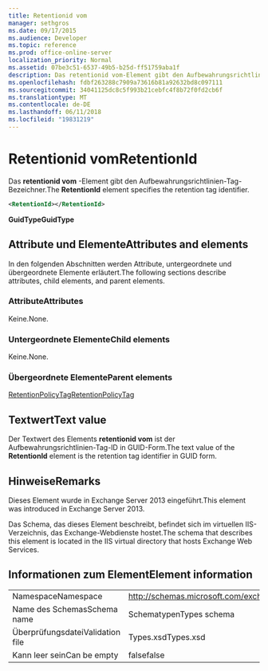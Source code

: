 ```yaml
---
title: Retentionid vom
manager: sethgros
ms.date: 09/17/2015
ms.audience: Developer
ms.topic: reference
ms.prod: office-online-server
localization_priority: Normal
ms.assetid: 07be3c51-6537-49b5-b25d-ff51759aba1f
description: Das retentionid vom-Element gibt den Aufbewahrungsrichtlinien-Tag-Bezeichner.
ms.openlocfilehash: fdbf263288c7909a73616b81a92632bd8c097111
ms.sourcegitcommit: 34041125dc8c5f993b21cebfc4f8b72f0fd2cb6f
ms.translationtype: MT
ms.contentlocale: de-DE
ms.lasthandoff: 06/11/2018
ms.locfileid: "19831219"
---
```

# <a name="retentionid"></a><span data-ttu-id="d2048-103">Retentionid vom</span><span class="sxs-lookup"><span data-stu-id="d2048-103">RetentionId</span></span>

<span data-ttu-id="d2048-104">Das **retentionid vom** -Element gibt den Aufbewahrungsrichtlinien-Tag-Bezeichner.</span><span class="sxs-lookup"><span data-stu-id="d2048-104">The **RetentionId** element specifies the retention tag identifier.</span></span> 
  
```XML
<RetentionId></RetentionId>
```

 <span data-ttu-id="d2048-105">**GuidType**</span><span class="sxs-lookup"><span data-stu-id="d2048-105">**GuidType**</span></span>
## <a name="attributes-and-elements"></a><span data-ttu-id="d2048-106">Attribute und Elemente</span><span class="sxs-lookup"><span data-stu-id="d2048-106">Attributes and elements</span></span>

<span data-ttu-id="d2048-107">In den folgenden Abschnitten werden Attribute, untergeordnete und übergeordnete Elemente erläutert.</span><span class="sxs-lookup"><span data-stu-id="d2048-107">The following sections describe attributes, child elements, and parent elements.</span></span>
  
### <a name="attributes"></a><span data-ttu-id="d2048-108">Attribute</span><span class="sxs-lookup"><span data-stu-id="d2048-108">Attributes</span></span>

<span data-ttu-id="d2048-109">Keine.</span><span class="sxs-lookup"><span data-stu-id="d2048-109">None.</span></span>
  
### <a name="child-elements"></a><span data-ttu-id="d2048-110">Untergeordnete Elemente</span><span class="sxs-lookup"><span data-stu-id="d2048-110">Child elements</span></span>

<span data-ttu-id="d2048-111">Keine.</span><span class="sxs-lookup"><span data-stu-id="d2048-111">None.</span></span>
  
### <a name="parent-elements"></a><span data-ttu-id="d2048-112">Übergeordnete Elemente</span><span class="sxs-lookup"><span data-stu-id="d2048-112">Parent elements</span></span>

[<span data-ttu-id="d2048-113">RetentionPolicyTag</span><span class="sxs-lookup"><span data-stu-id="d2048-113">RetentionPolicyTag</span></span>](retentionpolicytag.md)
  
## <a name="text-value"></a><span data-ttu-id="d2048-114">Textwert</span><span class="sxs-lookup"><span data-stu-id="d2048-114">Text value</span></span>

<span data-ttu-id="d2048-115">Der Textwert des Elements **retentionid vom** ist der Aufbewahrungsrichtlinien-Tag-ID in GUID-Form.</span><span class="sxs-lookup"><span data-stu-id="d2048-115">The text value of the **RetentionId** element is the retention tag identifier in GUID form.</span></span> 
  
## <a name="remarks"></a><span data-ttu-id="d2048-116">Hinweise</span><span class="sxs-lookup"><span data-stu-id="d2048-116">Remarks</span></span>

<span data-ttu-id="d2048-117">Dieses Element wurde in Exchange Server 2013 eingeführt.</span><span class="sxs-lookup"><span data-stu-id="d2048-117">This element was introduced in Exchange Server 2013.</span></span>
  
<span data-ttu-id="d2048-118">Das Schema, das dieses Element beschreibt, befindet sich im virtuellen IIS-Verzeichnis, das Exchange-Webdienste hostet.</span><span class="sxs-lookup"><span data-stu-id="d2048-118">The schema that describes this element is located in the IIS virtual directory that hosts Exchange Web Services.</span></span>
  
## <a name="element-information"></a><span data-ttu-id="d2048-119">Informationen zum Element</span><span class="sxs-lookup"><span data-stu-id="d2048-119">Element information</span></span>

|||
|:-----|:-----|
|<span data-ttu-id="d2048-120">Namespace</span><span class="sxs-lookup"><span data-stu-id="d2048-120">Namespace</span></span>  <br/> |http://schemas.microsoft.com/exchange/services/2006/types  <br/> |
|<span data-ttu-id="d2048-121">Name des Schemas</span><span class="sxs-lookup"><span data-stu-id="d2048-121">Schema name</span></span>  <br/> |<span data-ttu-id="d2048-122">Schematypen</span><span class="sxs-lookup"><span data-stu-id="d2048-122">Types schema</span></span>  <br/> |
|<span data-ttu-id="d2048-123">Überprüfungsdatei</span><span class="sxs-lookup"><span data-stu-id="d2048-123">Validation file</span></span>  <br/> |<span data-ttu-id="d2048-124">Types.xsd</span><span class="sxs-lookup"><span data-stu-id="d2048-124">Types.xsd</span></span>  <br/> |
|<span data-ttu-id="d2048-125">Kann leer sein</span><span class="sxs-lookup"><span data-stu-id="d2048-125">Can be empty</span></span>  <br/> |<span data-ttu-id="d2048-126">false</span><span class="sxs-lookup"><span data-stu-id="d2048-126">false</span></span>  <br/> |
   

